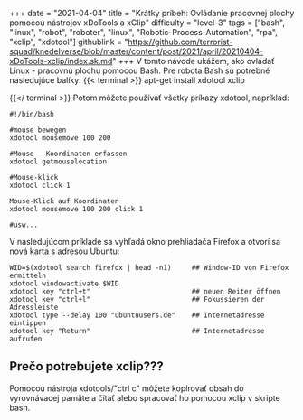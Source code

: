 +++
date = "2021-04-04"
title = "Krátky príbeh: Ovládanie pracovnej plochy pomocou nástrojov xDoTools a xClip"
difficulty = "level-3"
tags = ["bash", "linux", "robot", "roboter", "linux", "Robotic-Process-Automation", "rpa", "xclip", "xdotool"]
githublink = "https://github.com/terrorist-squad/knedelverse/blob/master/content/post/2021/april/20210404-xDoTools-xclip/index.sk.md"
+++
V tomto návode ukážem, ako ovládať Linux - pracovnú plochu pomocou Bash. Pre robota Bash sú potrebné nasledujúce balíky:
{{< terminal >}}
apt-get install xdotool xclip

{{</ terminal >}}
Potom môžete používať všetky príkazy xdotool, napríklad:
```
#!/bin/bash

#mouse bewegen
xdotool mousemove 100 200 

#Mouse - Koordinaten erfassen
xdotool getmouselocation 

#Mouse-klick
xdotool click 1 

Mouse-Klick auf Koordinaten
xdotool mousemove 100 200 click 1 

#usw...

```
V nasledujúcom príklade sa vyhľadá okno prehliadača Firefox a otvorí sa nová karta s adresou Ubuntu:
```
WID=$(xdotool search firefox | head -n1)     ## Window-ID von Firefox ermitteln
xdotool windowactivate $WID
xdotool key "ctrl+t"                         ## neuen Reiter öffnen
xdotool key "ctrl+l"                         ## Fokussieren der Adressleiste
xdotool type --delay 100 "ubuntuusers.de"    ## Internetadresse eintippen
xdotool key "Return"                         ## Internetadresse aufrufen 

```

## Prečo potrebujete xclip???
Pomocou nástroja xdotools/"ctrl c" môžete kopírovať obsah do vyrovnávacej pamäte a čítať alebo spracovať ho pomocou xclip v skripte bash.
